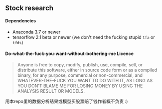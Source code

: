## Stock research

#### Dependencies

- Anaconda 3.7 or newer
- tensorflow 2.1 beta or newer (we don't need the fucking stupid `tfa` or `tfds`)

#### Do-what-the-fuck-you-want-without-bothering-me Licence

> Anyone is free to copy, modify, publish, use, compile, sell, or
> distribute this software, either in source code form or as a compiled
> binary, for any purpose, commercial or non-commercial, and WHATEVER-THE-FUCK
> YOU WANT TO DO WITH IT, AS LONG AS YOU DON'T BLAME ME FOR LOSING MONEY BY
> USING THE ANALYSIS RESULT OR MODELS.

用本repo里的数据分析结果或模型买股票赔了钱作者概不负责 :)

